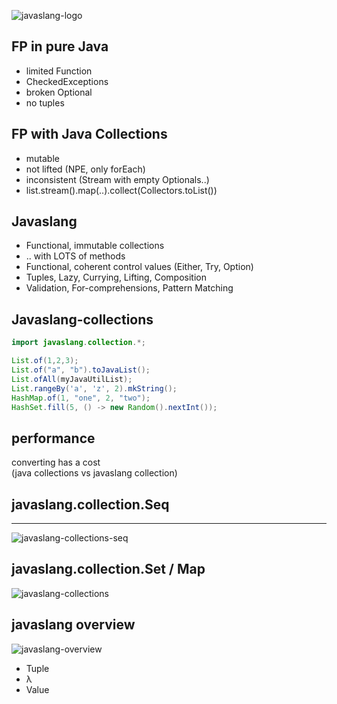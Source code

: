 ![javaslang-logo](img/javaslang-logo.png "Javaslang logo")


## FP in pure Java

- limited Function
- CheckedExceptions
- broken Optional
- no tuples


## FP with Java Collections

- mutable
- not lifted (NPE, only forEach)
- inconsistent (Stream with empty Optionals..)
- list.stream().map(..).collect(Collectors.toList())


## Javaslang

- Functional, immutable collections
- .. with LOTS of methods
- Functional, coherent control values (Either, Try, Option)
- Tuples, Lazy, Currying, Lifting, Composition
- Validation, For-comprehensions, Pattern Matching


## Javaslang-collections

~~~java
import javaslang.collection.*;

List.of(1,2,3);
List.of("a", "b").toJavaList();
List.ofAll(myJavaUtilList);
List.rangeBy('a', 'z', 2).mkString();
HashMap.of(1, "one", 2, "two");
HashSet.fill(5, () -> new Random().nextInt());
~~~


## performance

converting has a cost<br />
(java collections vs javaslang collection)


## javaslang.collection.Seq
- - -
![javaslang-collections-seq](img/collections-seq.png "Javaslang collections seq")


## javaslang.collection.Set / Map

![javaslang-collections](img/javaslang-collections.png "Javaslang collections")


## javaslang overview

![javaslang-overview](img/javaslang-overview.png "Javaslang overview")

- Tuple
- λ
- Value

